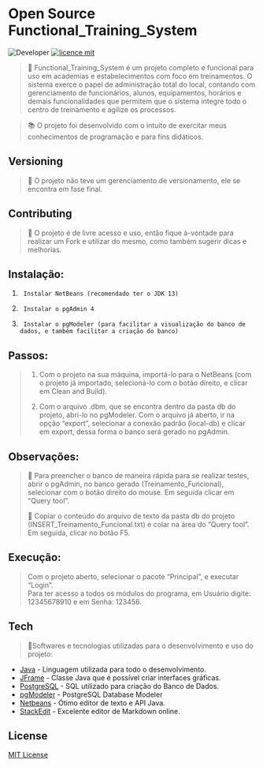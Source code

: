 
# Open Source Functional_Training_System
![Developer](https://img.shields.io/badge/GabrielFSSantos-Functional__Training__System-blue)
[![licence mit](https://img.shields.io/github/license/GabrielFSSantos/Functional_Training_System)](https://github.com/GabrielFSSantos/Functional_Training_System/blob/master/LICENSE)

> :bicyclist: Functional_Training_System é um projeto completo e funcional para uso em academias e estabelecimentos com foco em treinamentos. O sistema exerce o papel de administração total do local, contando com gerenciamento de funcionários, alunos, equipamentos, horários e demais funcionalidades que permitem que o sistema integre todo o centro de treinamento e agilize os processos.   <br>

> :books: O projeto foi desenvolvido com o intuito de exercitar meus conhecimentos de programação e para fins didáticos.

## Versioning
> :flags: O projeto não teve um gerenciamento de versionamento, ele se encontra em fase final.

## Contributing
> :information_desk_person: O projeto é de livre acesso e uso, então fique à-vontade para realizar um Fork e utilizar do mesmo, como também sugerir dicas e melhorias.

## Instalação:      
1.      Instalar NetBeans (recomendado ter o JDK 13)       
2.      Instalar o pgAdmin 4        
3.      Instalar o pgModeler (para facilitar a visualização do banco de dados, e também facilitar a criação do banco)

## Passos:           
>1. Com o projeto na sua máquina, importá-lo para o NetBeans (com o projeto já importado, selecioná-lo com o botão direito, e clicar em Clean and Build).
>
>2. Com o arquivo .dbm, que se encontra dentro da pasta db do projeto, abri-lo no pgModeler. Com o arquivo já aberto, ir na opção “export”, selecionar a conexão padrão (local-db) e clicar em export, dessa forma o banco será gerado no pgAdmin.          


## Observações:
> :floppy_disk: Para preencher o banco de maneira rápida para se realizar testes, abrir o pgAdmin, no banco gerado (Treinamento_Funcional), selecionar com o botão direito do mouse. Em seguida clicar em “Query tool”.
>       
> :page_facing_up: Copiar o conteúdo do arquivo de texto da pasta db do projeto (INSERT_Treinamento_Funcional.txt) e colar na área do “Query tool”. Em seguida, clicar no botão F5.         


## Execução:       
> Com o projeto aberto, selecionar o pacote “Principal”, e executar “Login”.        
> Para ter acesso a todos os módulos do programa, em Usuário digite: 12345678910 e em Senha: 123456. 

## Tech
> :space_invader:Softwares e tecnologias utilizadas para o desenvolvimento e uso do projeto:

* [Java] - Linguagem utilizada para todo o desenvolvimento.
* [JFrame] - Classe Java que é possível criar interfaces gráficas.
* [PostgreSQL] - SQL utilizado para criação do Banco de Dados.
* [pgModeler] - PostgreSQL Database Modeler
* [Netbeans] - Ótimo editor de texto e API Java.
* [StackEdit] - Excelente editor de Markdown online.

## License
[MIT License](https://github.com/GabrielFSSantos/Functional_Training_System/blob/master/LICENSE)

[Java]: <https://www.java.com/pt_BR/>
[JFrame]: <https://docs.oracle.com/javase/7/docs/api/javax/swing/JFrame.html>
[PostgreSQL]: <https://www.postgresql.org/>
[pgModeler]: <https://pgmodeler.io/>
[Netbeans]: <https://netbeans.org/>
[StackEdit]: <https://stackedit.io/>
